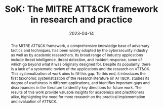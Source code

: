 ---
title: "SoK: The MITRE ATT&CK framework in research and practice"
abstract: "The MITRE ATT&CK framework, a comprehensive knowledge base of adversary tactics and techniques, has been widely adopted by the cybersecurity industry as well as by academic researchers. Its broad range of industry applications include threat intelligence, threat detection, and incident response, some of which go beyond what it was originally designed for. Despite its popularity, there is a lack of a systematic review of the applications and the research on ATT&CK. This systematization of work aims to fill this gap. To this end, it introduces the first taxonomic systematization of the research literature on ATT&CK, studies its degree of usefulness in different applications, and identifies important gaps and discrepancies in the literature to identify key directions for future work. The results of this work provide valuable insights for academics and practitioners alike, highlighting the need for more research on the practical implementation and evaluation of ATT&CK."
collection: publications
permalink: /publication/roy2023sok
date: 2023-04-14
paperurl: '/files/pdf/papers/roy2023sok.pdf'
link: 'https://arxiv.org/abs/2304.07411'
citation: 'Shanto Roy, Emmanouil Panaousis, Cameron Noakes, Aron Laszka, Sakshyam Panda, George Loukas (2023). 
  &quot;SoK: The MITRE ATT&CK framework in research and practice.&quot;
  <i>arXiv preprint arXiv:2304.07411</i>.'
---